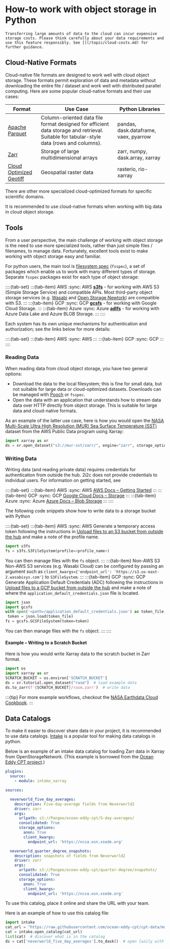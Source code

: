 # How-to work with object storage in Python

```{warning}
Transferring large amounts of data to the cloud can incur expensive storage costs. Please think carefully about your data requirements and use this feature responsibly. See [](/topic/cloud-costs.md) for further guidance.
```

## Cloud-Native Formats

Cloud-native file formats are designed to work well with cloud object storage. These formats permit exploration of data and metadata without downloading the entire file / dataset and work well with distributed parallel computing. Here are some popular cloud-native formats and their use cases:

| Format | Use Case | Python Libraries |
|--|--|--|
| [Apache Parquet](https://parquet.apache.org/) | Column-oriented data file format designed for efficient data storage and retrieval. Suitable for tabular-style data (rows and columns). | pandas, dask.dataframe, vaex, pyarrow |
| [Zarr](http://zarr.dev/) | Storage of large multidimensional arrays | zarr, numpy, dask.array, xarray |
| [Cloud Optimized Geotiff](https://www.cogeo.org/) | Geospatial raster data | rasterio, rio-xarray |

There are other more specialized cloud-optimized formats for specific scientific domains.

It is recommended to use cloud-native formats when working with big data in cloud object storage.

## Tools

From a user perspective, the main challenge of working with object storage is the need
to use more specialized tools, rather than just simple files / filenames, to manage data.
Fortunately, excellent tools exist to make working with object storage easy and familiar.

For python users, the main tool is [filesystem spec](https://filesystem-spec.readthedocs.io/en/latest/)
(`fsspec`), a set of packages which enable us to work with many different types of storage.
Separate `fsspec` packages exist for each type of object storage:

::::{tab-set}
:::{tab-item} AWS
:sync: AWS
**[s3fs](https://s3fs.readthedocs.io/en/latest/)** - for working with AWS S3 (Simple Storage Service) and compatible APIs. Most third-party object storage services (e.g. [Wasabi](https://wasabi.com/) and [Open Storage Newtork](https://openstoragenetwork.org/)) are compatible with S3.
:::
:::{tab-item} GCP
:sync: GCP
**[gcsfs](https://gcsfs.readthedocs.io/en/latest/)** - for working with Google Cloud Storage.
:::
:::{tab-item} Azure
:sync: Azure
**[adlfs](https://github.com/fsspec/adlfs)** - for working with Azure Data Lake and Azure BLOB Storage.
:::
::::

Each system has its own unique mechanisms for authentication and authorization; see the links below for more details:

::::{tab-set}
:::{tab-item} AWS
:sync: AWS
[](manage-object-storage-aws.md)
:::
:::{tab-item} GCP
:sync: GCP
[](manage-object-storage-gcp.md)
:::
::::

### Reading Data

When reading data from cloud object storage, you have two general options:
- Download the data to the local filesystem; this is fine for small data, but not suitable for
  large data or cloud-optimized datasets. Downloads can be managed with
  [Pooch](https://www.fatiando.org/pooch/latest/) or `fsspec`.
- Open the data with an application that understands how to stream data data
  over HTTP directly from object storage. This is suitable for large data and
  cloud-native formats.

As an example of the latter use case, here is how you would open the
[NASA  Multi-Scale Ultra High Resolution (MUR) Sea Surface Temperature (SST)](https://registry.opendata.aws/mur/)
dataset from the AWS Public Data program using Xarray:

```python
import xarray as xr
ds = xr.open_dataset("s3://mur-sst/zarr/", engine="zarr", storage_options={"anon": True})
```

### Writing Data

Writing data (and reading private data) requires credentials for authentication from outside the hub. 2i2c does not provide credentials to individual users. For information on getting started, see

::::{tab-set}
:::{tab-item} AWS
:sync: AWS
[AWS Docs – Getting Started](https://aws.amazon.com/s3/getting-started/)
:::
:::{tab-item} GCP
:sync: GCP
[Google Cloud Docs – Storage](https://cloud.google.com/storage)
:::
:::{tab-item} Azure
:sync: Azure
[Azure Docs – Blob Storage](https://azure.microsoft.com/en-us/services/storage/blobs/)
:::
::::

The following code snippets show how to write data to a storage bucket with Python

::::{tab-set}
:::{tab-item} AWS
:sync: AWS
Generate a temporary access token following the instructions in [Upload files to an S3 bucket from outside the hub](manage-object-storage-aws.md/#upload-files-to-an-s3-bucket-from-outside-the-hub) and make a note of the profile name.

```python
import s3fs
fs = s3fs.S3FileSystem(profile=<profile_name>)
```
You can then manage files with the `fs` object.
:::
:::{tab-item} Non-AWS S3
Non-AWS S3 services (e.g. Wasabi Cloud) can be configured by passing an argument
such as `client_kwargs={'endpoint_url': 'https://s3.us-east-2.wasabisys.com'}`
to `S3FileSystem`.
:::
:::{tab-item} GCP
:sync: GCP
Generate Application Default Credentials (ADC) following the instructions in [Upload files to a GCP bucket from outside the hub](manage-object-storage-gcp.md/#large-datasets-from-a-remote-server) and make a note of where the `application_default_credentials.json` file is located.

```python
import json
import gcsfs
with open('<path>/application_default_credentials.json') as token_file:
 token = json.load(token_file)
fs = gcsfs.GCSFileSystem(token=token)
```
You can then manage files with the `fs` object.
:::
::::

#### Example – Writing to a Scratch Bucket

Here is how you would write Xarray data to the scratch bucket in Zarr format.

```python
import os
import xarray as xr
SCRATCH_BUCKET = os.environ['SCRATCH_BUCKET'] 
ds = xr.tutorial.open_dataset("rasm")  # load example data
ds.to_zarr(f'{SCRATCH_BUCKET}/rasm.zarr')  # write data
```

:::{tip}
For more example workflows, checkout the [NASA Earthdata Cloud Cookbook](https://nasa-openscapes.github.io/earthdata-cloud-cookbook/how-tos/using-s3-storage.html).
:::

## Data Catalogs

To make it easier to discover share data in your project, it is recommended to use
data catalogs. [Intake](https://intake.readthedocs.io/en/latest/) is a popular tool for making
data catalogs in python.

Below is an example of an intake data catalog for loading Zarr data in Xarray from
OpenStorageNetwork. (This example is borrowed from the [Ocean Eddy CPT project](https://github.com/ocean-eddy-cpt/cpt-data/blob/master/catalog.yaml).)

```yaml
plugins:
  source:
    - module: intake_xarray

sources:

  neverworld_five_day_averages:
    description: Five-day-average fields from Neverworld2
    driver: zarr
    args:
      urlpath: s3://Pangeo/ocean-eddy-cpt/5-day-averages/
      consolidated: True
      storage_options:
        anon: True
        client_kwargs:
          endpoint_url: 'https://ncsa.osn.xsede.org'

  neverworld_quarter_degree_snapshots:
    description: snapshots of fields from Neverworld2
    driver: zarr
    args:
      urlpath: s3://Pangeo/ocean-eddy-cpt/quarter-degree/snapshots/
      consolidated: True
      storage_options:
        anon: True
        client_kwargs:
          endpoint_url: 'https://ncsa.osn.xsede.org'
```

To use this catalog, place it online and share the URL with your team.

Here is an example of how to use this catalog file:

```python
import intake
cat_url = "https://raw.githubusercontent.com/ocean-eddy-cpt/cpt-data/master/catalog.yaml"
cat = intake.open_catalog(cat_url)
list(cat)  # discover what is in the catalog
ds = cat['neverworld_five_day_averages'].to_dask()  # open lazily with Xarray
```
